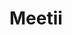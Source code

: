 #   Meetii


<p aling="center">
    <img src="preview.png" alt="">
</p>

<p aling="center">
    <img src="información .png" alt="">
</p>